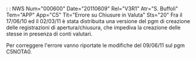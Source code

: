  :  : NWS Num="000600" Date="20110609" Rel="V3R1" Atr="S. Buffoli" Tem="APP" App="C5" Tit="Errore su Chiusure in Valuta" Sts="20"
Fra il 17/06/10 ed il 02/03/11 è stata distribuita una versione del pgm di creazione delle registrazioni di apertura/chiusura, che impediva la creazione delle stesse in presenza di conti valutari.

Per correggere l'errore vanno riportate le modifiche del 09/06/11 sul pgm C5NOTA0.
